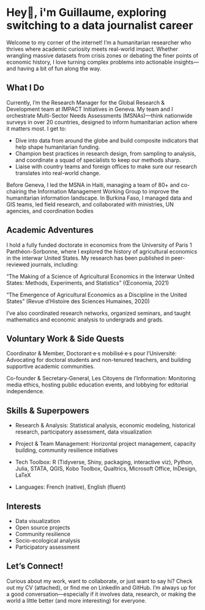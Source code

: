 # Hey👋, i'm Guillaume, exploring switching to a data journalist career

Welcome to my corner of the internet! I’m a humanitarian researcher who thrives where academic curiosity meets real-world impact. Whether wrangling massive datasets from crisis zones or debating the finer points of economic history, I love turning complex problems into actionable insights—and having a bit of fun along the way.

## What I Do

Currently, I’m the Research Manager for the Global Research & Development team at IMPACT Initiatives in Geneva. My team and I orchestrate Multi-Sector Needs Assessments (MSNAs)—think nationwide surveys in over 20 countries, designed to inform humanitarian action where it matters most. I get to:

- Dive into data from around the globe and build composite indicators that help shape humanitarian funding.
- Champion best practices in research design, from sampling to analysis, and coordinate a squad of specialists to keep our methods sharp.
- Liaise with country teams and foreign offices to make sure our research translates into real-world change.

Before Geneva, I led the MSNA in Haiti, managing a team of 80+ and co-chairing the Information Management Working Group to improve the humanitarian information landscape. In Burkina Faso, I managed data and GIS teams, led field research, and collaborated with ministries, UN agencies, and coordination bodies

## Academic Adventures

I hold a fully funded doctorate in economics from the University of Paris 1 Panthéon-Sorbonne, where I explored the history of agricultural economics in the interwar United States. My research has been published in peer-reviewed journals, including:

“The Making of a Science of Agricultural Economics in the Interwar United States: Methods, Experiments, and Statistics” (Œconomia, 2021)

“The Emergence of Agricultural Economics as a Discipline in the United States” (Revue d’Histoire des Sciences Humaines, 2020)

I’ve also coordinated research networks, organized seminars, and taught mathematics and economic analysis to undergrads and grads.

## Voluntary Work & Side Quests

Coordinator & Member, Doctorant·e·s mobilisé·e·s pour l’Université: Advocating for doctoral students and non-tenured teachers, and building supportive academic communities.

Co-founder & Secretary-General, Les Citoyens de l’Information: Monitoring media ethics, hosting public education events, and lobbying for editorial independence.

## Skills & Superpowers

- Research & Analysis: Statistical analysis, economic modeling, historical research, participatory assessment, data visualization

- Project & Team Management: Horizontal project management, capacity building, community resilience initiatives

- Tech Toolbox: R (Tidyverse, Shiny, packaging, interactive viz), Python, Julia, STATA, QGIS, Kobo Toolbox, Qualtrics, Microsoft Office, InDesign, LaTeX

- Languages: French (native), English (fluent)

## Interests

- Data visualization
- Open source projects
- Community resilience
- Socio-ecological analysis
- Participatory assessment

## Let’s Connect!
Curious about my work, want to collaborate, or just want to say hi? Check out my CV (attached), or find me on LinkedIn and GitHub. I’m always up for a good conversation—especially if it involves data, research, or making the world a little better (and more interesting) for everyone.
